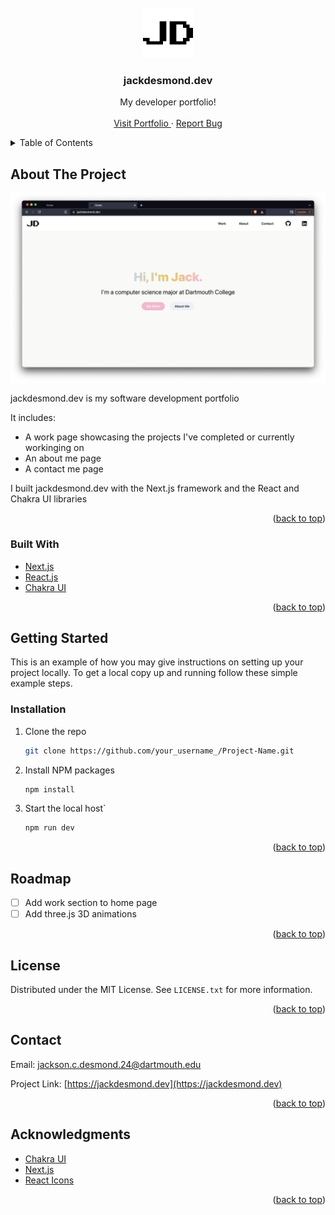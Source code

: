<div id="top"></div>
<!-- PROJECT LOGO -->
<br />
<div align="center">
  <a href="https://github.com/othneildrew/Best-README-Template">
    <img src="public/logo-white.png" alt="Logo" width="80" height="80">
  </a>

  <h3 align="center">jackdesmond.dev</h3>

  <p align="center">
    My developer portfolio!
    <br />
    <br />
    <a href="https://jackdesmond.dev">Visit Portfolio </a>
    ·
    <a href="https://github.com/jcdesmond23/jackdesmond.dev/issues">Report Bug</a>
  </p>
</div>



<!-- TABLE OF CONTENTS -->
<details>
  <summary>Table of Contents</summary>
  <ol>
    <li>
      <a href="#about-the-project">About The Project</a>
      <ul>
        <li><a href="#built-with">Built With</a></li>
      </ul>
    </li>
    <li>
      <a href="#getting-started">Getting Started</a>
      <ul>
        <li><a href="#installation">Installation</a></li>
      </ul>
    </li>
    <li><a href="#roadmap">Roadmap</a></li>
    <li><a href="#license">License</a></li>
    <li><a href="#contact">Contact</a></li>
    <li><a href="#acknowledgments">Acknowledgments</a></li>
  </ol>
</details>



<!-- ABOUT THE PROJECT -->
## About The Project

<img src="public/Screenshot.png" alt="screenshot">

jackdesmond.dev is my software development portfolio

It includes:
* A work page showcasing the projects I've completed or currently workinging on
* An about me page
* A contact me page

I built jackdesmond.dev with the Next.js framework and the React and Chakra UI libraries

<p align="right">(<a href="#top">back to top</a>)</p>



### Built With

* [Next.js](https://nextjs.org/)
* [React.js](https://reactjs.org/)
* [Chakra UI](https://chakra-ui.com)

<p align="right">(<a href="#top">back to top</a>)</p>



<!-- GETTING STARTED -->
## Getting Started

This is an example of how you may give instructions on setting up your project locally.
To get a local copy up and running follow these simple example steps.

### Installation

1. Clone the repo
   ```sh
   git clone https://github.com/your_username_/Project-Name.git
   ```
3. Install NPM packages
   ```sh
   npm install
   ```
4. Start the local host`
   ```sh
   npm run dev
   ```

<p align="right">(<a href="#top">back to top</a>)</p>



<!-- ROADMAP -->
## Roadmap

- [ ] Add work section to home page
- [ ] Add three.js 3D animations

<p align="right">(<a href="#top">back to top</a>)</p>



<!-- LICENSE -->
## License

Distributed under the MIT License. See `LICENSE.txt` for more information.

<p align="right">(<a href="#top">back to top</a>)</p>



<!-- CONTACT -->
## Contact

Email: jackson.c.desmond.24@dartmouth.edu

Project Link: [https://jackdesmond.dev](https://jackdesmond.dev)

<p align="right">(<a href="#top">back to top</a>)</p>



<!-- ACKNOWLEDGMENTS -->
## Acknowledgments

* [Chakra UI](https://chakra-ui.com)
* [Next.js](https://nextjs.org/)
* [React Icons](https://react-icons.github.io/react-icons/search)

<p align="right">(<a href="#top">back to top</a>)</p>
